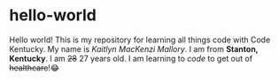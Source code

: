 # hello-world
Hello world! This is my repository for learning all things code with Code Kentucky.
My name is *Kaitlyn MacKenzi Mallory*.
I am from **Stanton, Kentucky**.
I am ~~28~~ 27 years old.
I am learning to *code* to get out of ~~healthcare~~!😂
